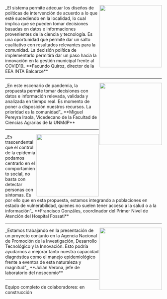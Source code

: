 <img align="right" src="images/0_facundo.jpg" height ="200" align="left"/>
_El sistema permite adecuar los diseños de políticas de intervención de acuerdo a lo que esté sucediendo en la localidad, lo cual implica que se pueden tomar decisiones basadas en datos e informaciones provenientes de la ciencia y tecnología. Es una oportunidad que permite dar un salto cualitativo con resultados relevantes para la comunidad. La decisión política de implementarlo permitirá dar un paso hacia la innovación en la gestión municipal frente al COVID19_
**Facundo Quiroz, director de la EEA INTA Balcarce** 

---

<img align="right" src="images/0_miguel1.png" height ="200" align="left"/>
_En este escenario de pandemia, la propuesta permite tomar decisiones con datos e información relevada, validada y analizada en tiempo real. Es momento de poner a disposición nuestros recursos. La prioridad es la comunidad”_
**Miguel Pereyra Iraola, Vicedecano de la Facultad de Ciencias Agrarias de la UNMdP**

---

<img align="right" src="images/0_francisco.jpg" height ="200" align="left"/>
_Es trascendental que el control de la epidemia podamos centrarlo en el comportamiento social, no basta con detectar personas con síntomas. Es por ello que en esta propuesta, estamos integrando a poblaciones en estado de vulnerabilidad, quienes no suelen tener acceso a la salud o a la información”_
**Francisco Gonzáles, coordinador del Primer Nivel de Atención del Hospital Fossati**

---

<img align="right" src="images/0_julian.jpeg" height ="200" align="left"/>
_Estamos trabajando en la presentación de un proyecto conjunto en la Agencia Nacional de Promoción de la Investigación, Desarrollo Tecnológico y la Innovación. Esto podría ayudarnos a mejorar tanto nuestra capacidad diagnóstica como el manejo epidemiológico frente a eventos de esta naturaleza y magnitud"_ 
**Julián Verona, jefe de laboratorio del nosocomio**

---

Equipo completo de colaboradores: en construcción
